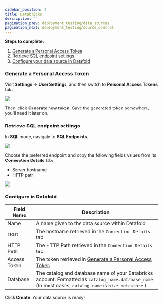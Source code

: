 ```yaml
---
sidebar_position: 4
title: Databricks
description: ""
pagination_prev: deployment_testing/data_sources
pagination_next: deployment_testing/source_control
---
```

**Steps to complete:**

1. [Generate a Personal Access Token](databricks.md#generate-a-personal-access-token)
2. [Retrieve SQL endpoint settings](databricks.md#retrieve-sql-endpoint-settings)
3. [Configure your data source in Datafold](databricks.md#configure-in-datafold)

### Generate a Personal Access Token

Visit **Settings** → **User Settings**, and then switch to **Personal Access Tokens** tab.

![](/img/databricks_new_token.png)

Then, click **Generate new token**. Save the generated token somewhere, you'll need it later on.

### Retrieve SQL endpoint settings

In **SQL** mode, navigate to **SQL Endpoints**.

![](/img/databricks_sql_endpoint.png)


Choose the preferred endpoint and copy the following fields values from its **Connection Details** tab:

* Server hostname
* HTTP path

![](/img/databrick_connection_details.png)

### Configure in Datafold

| Field Name      | Description |
| ----------- | ----------- |
| Name     | A name given to the data source within Datafold |
| Host   | The hostname retrieved in the `Connection Details` tab  |
| HTTP Path   | The HTTP Path retrieved in the `Connection Details` tab        |
| Access Token   | The token retrieved in [Generate a Personal Access Token](databricks.md#generate-a-personal-access-token)       |
| Database  | The catalog and database name of your Databricks account. Formatted as `catalog_name.database_name` (In most cases, `catalog_name` is `hive_metastore`.) |

Click **Create**. Your data source is ready!

